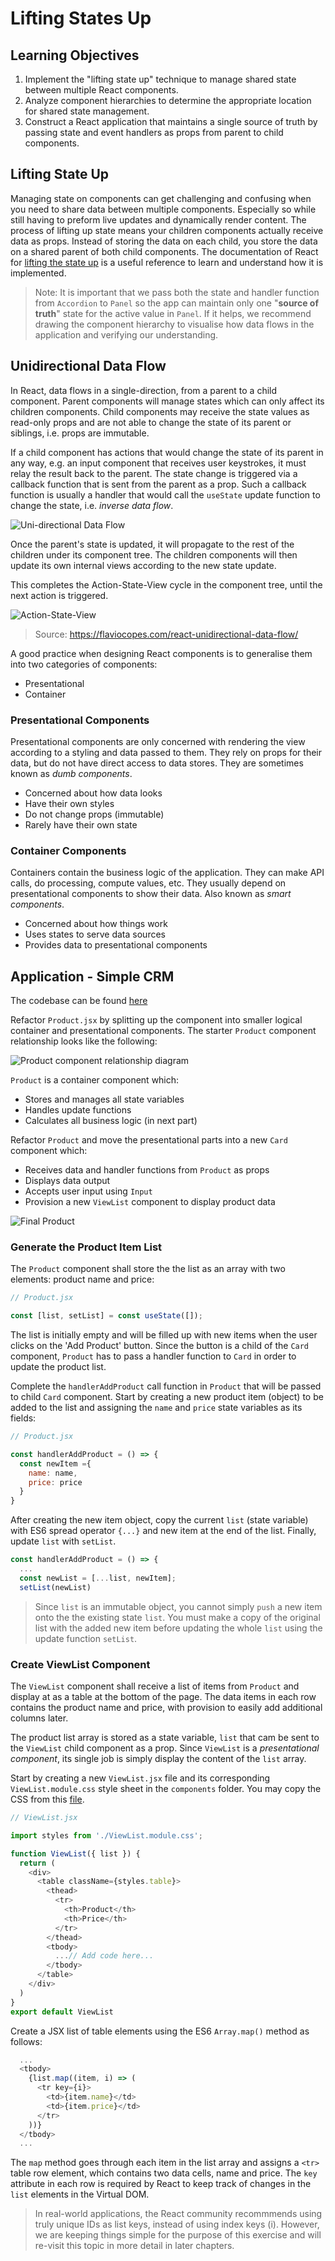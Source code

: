 # Lifting States Up

## Learning Objectives

1. Implement the "lifting state up" technique to manage shared state between multiple React components.
2. Analyze component hierarchies to determine the appropriate location for shared state management.
3. Construct a React application that maintains a single source of truth by passing state and event handlers as props from parent to child components.

## Lifting State Up

Managing state on components can get challenging and confusing when you need to share data between multiple components.  Especially so while still having to preform live updates and dynamically render content. The process of lifting up state means your children components actually receive data as props. Instead of storing the data on each child, you store the data on a shared parent of both child components. The documentation of React for <a href="https://react.dev/learn/sharing-state-between-components" target="_blank">lifting the state up</a> is a useful reference to learn and understand how it is implemented.

> Note: It is important that we pass both the state and handler function from `Accordion` to `Panel` so the app can maintain only one "**source of truth**" state for the active value in `Panel`. If it helps, we recommend drawing the component hierarchy to visualise how data flows in the application and verifying our understanding.

## Unidirectional Data Flow

In React, data flows in a single-direction, from a parent to a child component. Parent components will manage states which can only affect its children components. Child components may receive the state values as read-only props and are not able to change the state of its parent or siblings, i.e. props are immutable.

If a child component has actions that would change the state of its parent in any way, e.g. an input component that receives user keystrokes, it must relay the result back to the parent. The state change is triggered via a callback function that is sent from the parent as a prop. Such a callback function is usually a handler that would call the `useState` update function to change the state, i.e. *inverse data flow*.

![Uni-directional Data Flow](../assets/parent-child-data-callback.png)

Once the parent's state is updated, it will propagate to the rest of the children under its component tree. The children components will then update its own internal views according to the new state update.

This completes the Action-State-View cycle in the component tree, until the next action is triggered.

![Action-State-View](../assets/view-actions-state.png)

> Source: https://flaviocopes.com/react-unidirectional-data-flow/

A good practice when designing React components is to generalise them into two categories of components:

- Presentational
- Container

### Presentational Components

Presentational components are only concerned with rendering the view according to a styling and data passed to them. They rely on props for their data, but do not have direct access to data stores. They are sometimes known as *dumb components*.

- Concerned about how data looks
- Have their own styles
- Do not change props (immutable)
- Rarely have their own state

### Container Components

Containers contain the business logic of the application. They can make API calls, do processing, compute values, etc. They usually depend on presentational components to show their data. Also known as *smart components*.

- Concerned about how things work
- Uses states to serve data sources
- Provides data to presentational components

## Application - Simple CRM

The codebase can be found [here](https://github.com/SkillsUnion/se-sample-react-unidataflow)

Refactor `Product.jsx` by splitting up the component into smaller logical container and presentational components. The starter `Product` component relationship looks like the following:

![Product component relationship diagram](../assets/components-begin.png)

`Product` is a container component which:
- Stores and manages all state variables
- Handles update functions
- Calculates all business logic (in next part)

Refactor `Product` and move the presentational parts into a new `Card` component which:
- Receives data and handler functions from `Product` as props
- Displays data output
- Accepts user input using `Input`
- Provision a new `ViewList` component to display product data

![Final Product](assets/components-final.png)

### Generate the Product Item List

The `Product` component shall store the the list as an array with two elements: product name and price:

```js
// Product.jsx

const [list, setList] = const useState([]);

```

The list is initially empty and will be filled up with new items when the user clicks on the 'Add Product' button. Since the button is a child of the `Card` component, `Product` has to pass a handler function to `Card` in order to update the product list. 

Complete the `handlerAddProduct` call function in `Product` that will be passed to child `Card` component. Start by creating a new product item (object) to be added to the list and assigning the `name` and `price` state variables as its fields:
```js
// Product.jsx

const handlerAddProduct = () => {
  const newItem ={
    name: name,
    price: price
  }
}

```

After creating the new item object, copy the current `list` (state variable) with ES6 spread operator `{...}` and new item at the end of the list. Finally, update `list` with `setList`. 

```js
const handlerAddProduct = () => {
  ...
  const newList = [...list, newItem];
  setList(newList)

```

> Since `list` is an immutable object, you cannot simply `push` a new item onto the the existing state `list`. You must make a copy of the original list with the added new item before updating the whole `list` using the update function `setList`.

### Create ViewList Component

The `ViewList` component shall receive a list of items from `Product` and display at as a table at the bottom of the page. The data items in each row contains the product name and price, with provision to easily add additional columns later.   

The product list array is stored as a state variable, `list` that cam be sent to the `ViewList` child component as a prop. Since `ViewList` is a *presentational component*, its single job is simply display the content of the `list` array.

Start by creating a new `ViewList.jsx` file and its corresponding `ViewList.module.css` style sheet in the `components` folder. You may copy the CSS from this [file](./code/final/src/components/ViewList.module.css).


```js
// ViewList.jsx

import styles from './ViewList.module.css';

function ViewList({ list }) {
  return (
    <div>
      <table className={styles.table}>
        <thead>
          <tr>
            <th>Product</th>
            <th>Price</th>
          </tr>
        </thead>
        <tbody> 
          ...// Add code here...
        </tbody>      
      </table>
    </div>
  )
}
export default ViewList
```

Create a JSX list of table elements using the ES6 `Array.map()` method as follows:
```js
  ...
  <tbody>
    {list.map((item, i) => (
      <tr key={i}>
        <td>{item.name}</td>
        <td>{item.price}</td>
      </tr>
    ))}
  </tbody>
  ...
```

The `map` method goes through each item in the list array and assigns a `<tr>` table row element, which contains two data cells, name and price. The `key` attribute in each row is required by React to keep track of changes in the `list` elements in the Virtual DOM. 

> In real-world applications, the React community recommmends using truly unique IDs as list keys, instead of using index keys (i). However, we are keeping things simple for the purpose of this exercise and will re-visit this topic in more detail in later chapters. 
